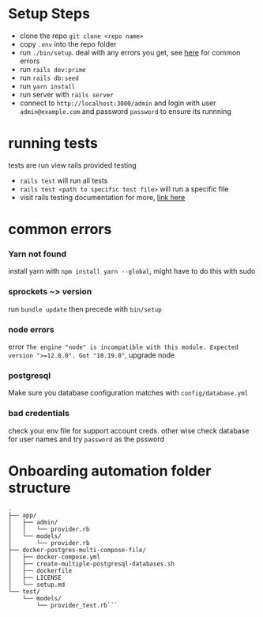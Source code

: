 # Setup Steps
 * clone the repo `git clone <repo name>`
 * copy `.env` into the repo folder
 * run `./bin/setup`. deal with any errors you get, see [here](#common-errors) for common errors
 * run `rails dev:prime`
 * run `rails db:seed`
 * run `yarn install`
 * run server with `rails server`
 * connect to `http://localhost:3000/admin` and login with user `admin@example.com` and password `password` to ensure its runnning

# running tests
tests are run view rails provided testing
 * `rails test` will run all tests
 * `rails test <path to specific test file>` will run a specific file
 * visit rails testing documentation for more, [link here](https://guides.rubyonrails.org/testing.html)

# common errors
### Yarn not found
install yarn with `npm install yarn --global`, might have to do this with sudo
### sprockets ~> version
run `bundle update` then precede with `bin/setup`
### node errors
error `The engine "node" is incompatible with this module. Expected version ">=12.0.0". Got "10.19.0"`, upgrade node
### postgresql
Make sure you database configuration matches with `config/database.yml`
### bad credentials
check your env file for support account creds. other wise check database for user names and try `password` as the pssword


# Onboarding automation folder structure
```
.
├── app/
│   ├── admin/
│   │   └── provider.rb
│   └── models/
│       └── provider.rb
├── docker-postgres-multi-compose-file/
│   ├── docker-compose.yml
│   ├── create-multiple-postgresql-databases.sh
│   ├── dockerfile
│   ├── LICENSE
│   └── setup.md
└── test/
    └── models/
        └── provider_test.rb```
